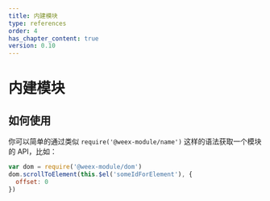 ```yaml
---
title: 内建模块
type: references
order: 4
has_chapter_content: true
version: 0.10
---
```


# 内建模块

## 如何使用

你可以简单的通过类似 `require('@weex-module/name')` 这样的语法获取一个模块的 API，比如：

```javascript
var dom = require('@weex-module/dom')
dom.scrollToElement(this.$el('someIdForElement'), {
  offset: 0
})
```
